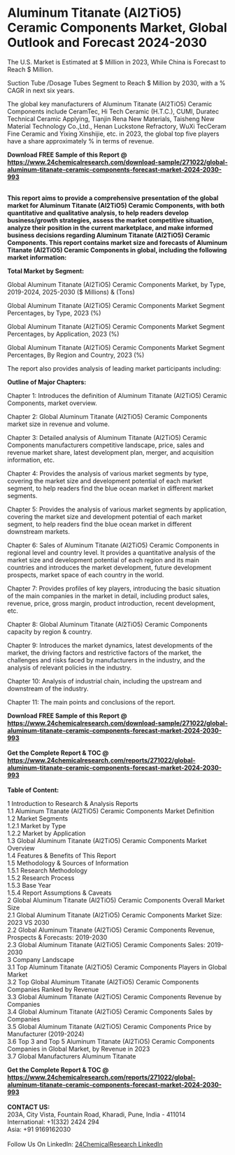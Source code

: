 <h1>Aluminum Titanate (Al2TiO5) Ceramic Components Market, Global Outlook and Forecast 2024-2030</h1><p>
The U.S. Market is Estimated at $ Million in 2023, While China is Forecast to Reach $ Million.</p><p>
Suction Tube /Dosage Tubes Segment to Reach $ Million by 2030, with a % CAGR in next six years.</p><p>
The global key manufacturers of Aluminum Titanate (Al2TiO5) Ceramic Components include CeramTec, Hi Tech Ceramic (H.T.C.), CUMI, Duratec Technical Ceramic Applying, Tianjin Rena New Materials, Taisheng New Material Technology Co.,Ltd., Henan Luckstone Refractory, WuXi TecCeram Fine Ceramic and Yixing Xinshijie, etc. in 2023, the global top five players have a share approximately % in terms of revenue.</p><div><b>Download FREE Sample of this Report @ 
            <a href="https://www.24chemicalresearch.com/download-sample/271022/global-aluminum-titanate-ceramic-components-forecast-market-2024-2030-993">
            https://www.24chemicalresearch.com/download-sample/271022/global-aluminum-titanate-ceramic-components-forecast-market-2024-2030-993</a></b></div><br><p>
<strong>This report aims to provide a comprehensive presentation of the global market for Aluminum Titanate (Al2TiO5) Ceramic Components, with both quantitative and qualitative analysis, to help readers develop business/growth strategies, assess the market competitive situation, analyze their position in the current marketplace, and make informed business decisions regarding Aluminum Titanate (Al2TiO5) Ceramic Components. This report contains market size and forecasts of Aluminum Titanate (Al2TiO5) Ceramic Components in global, including the following market information:</strong>
</p><p>
<strong>Total Market by Segment:</strong></p><p>
Global Aluminum Titanate (Al2TiO5) Ceramic Components Market, by Type, 2019-2024, 2025-2030 ($ Millions) &amp; (Tons)</p><p>
Global Aluminum Titanate (Al2TiO5) Ceramic Components Market Segment Percentages, by Type, 2023 (%)</p><p>
</p><p>
Global Aluminum Titanate (Al2TiO5) Ceramic Components Market Segment Percentages, by Application, 2023 (%)</p><p>
</p><p>
Global Aluminum Titanate (Al2TiO5) Ceramic Components Market Segment Percentages, By Region and Country, 2023 (%)</p><p>
</p><p>
The report also provides analysis of leading market participants including:</p><p>
</p><p>
</p><p>
</p><p><strong>Outline of Major Chapters:</strong></p><p>
</p><p>Chapter 1: Introduces the definition of Aluminum Titanate (Al2TiO5) Ceramic Components, market overview.</p><p>
Chapter 2: Global Aluminum Titanate (Al2TiO5) Ceramic Components market size in revenue and volume.</p><p>
Chapter 3: Detailed analysis of Aluminum Titanate (Al2TiO5) Ceramic Components manufacturers competitive landscape, price, sales and revenue market share, latest development plan, merger, and acquisition information, etc.</p><p>
Chapter 4: Provides the analysis of various market segments by type, covering the market size and development potential of each market segment, to help readers find the blue ocean market in different market segments.</p><p>
Chapter 5: Provides the analysis of various market segments by application, covering the market size and development potential of each market segment, to help readers find the blue ocean market in different downstream markets.</p><p>
Chapter 6: Sales of Aluminum Titanate (Al2TiO5) Ceramic Components in regional level and country level. It provides a quantitative analysis of the market size and development potential of each region and its main countries and introduces the market development, future development prospects, market space of each country in the world.</p><p>
Chapter 7: Provides profiles of key players, introducing the basic situation of the main companies in the market in detail, including product sales, revenue, price, gross margin, product introduction, recent development, etc.</p><p>
Chapter 8: Global Aluminum Titanate (Al2TiO5) Ceramic Components capacity by region &amp; country.</p><p>
Chapter 9: Introduces the market dynamics, latest developments of the market, the driving factors and restrictive factors of the market, the challenges and risks faced by manufacturers in the industry, and the analysis of relevant policies in the industry.</p><p>
Chapter 10: Analysis of industrial chain, including the upstream and downstream of the industry.</p><p>
Chapter 11: The main points and conclusions of the report.</p><div><b>Download FREE Sample of this Report @ 
            <a href="https://www.24chemicalresearch.com/download-sample/271022/global-aluminum-titanate-ceramic-components-forecast-market-2024-2030-993">
            https://www.24chemicalresearch.com/download-sample/271022/global-aluminum-titanate-ceramic-components-forecast-market-2024-2030-993</a></b></div><br><div><b>Get the Complete Report & TOC @ 
            <a href="https://www.24chemicalresearch.com/reports/271022/global-aluminum-titanate-ceramic-components-forecast-market-2024-2030-993">
            https://www.24chemicalresearch.com/reports/271022/global-aluminum-titanate-ceramic-components-forecast-market-2024-2030-993</a></b></div><br>
            <b>Table of Content:</b><p>1 Introduction to Research & Analysis Reports<br />
    1.1 Aluminum Titanate (Al2TiO5) Ceramic Components Market Definition<br />
    1.2 Market Segments<br />
        1.2.1 Market by Type<br />
        1.2.2 Market by Application<br />
    1.3 Global Aluminum Titanate (Al2TiO5) Ceramic Components Market Overview<br />
    1.4 Features & Benefits of This Report<br />
    1.5 Methodology & Sources of Information<br />
        1.5.1 Research Methodology<br />
        1.5.2 Research Process<br />
        1.5.3 Base Year<br />
        1.5.4 Report Assumptions & Caveats<br />
2 Global Aluminum Titanate (Al2TiO5) Ceramic Components Overall Market Size<br />
    2.1 Global Aluminum Titanate (Al2TiO5) Ceramic Components Market Size: 2023 VS 2030<br />
    2.2 Global Aluminum Titanate (Al2TiO5) Ceramic Components Revenue, Prospects & Forecasts: 2019-2030<br />
    2.3 Global Aluminum Titanate (Al2TiO5) Ceramic Components Sales: 2019-2030<br />
3 Company Landscape<br />
    3.1 Top Aluminum Titanate (Al2TiO5) Ceramic Components Players in Global Market<br />
    3.2 Top Global Aluminum Titanate (Al2TiO5) Ceramic Components Companies Ranked by Revenue<br />
    3.3 Global Aluminum Titanate (Al2TiO5) Ceramic Components Revenue by Companies<br />
    3.4 Global Aluminum Titanate (Al2TiO5) Ceramic Components Sales by Companies<br />
    3.5 Global Aluminum Titanate (Al2TiO5) Ceramic Components Price by Manufacturer (2019-2024)<br />
    3.6 Top 3 and Top 5 Aluminum Titanate (Al2TiO5) Ceramic Components Companies in Global Market, by Revenue in 2023<br />
    3.7 Global Manufacturers Aluminum Titanate </p><div><b>Get the Complete Report & TOC @ 
            <a href="https://www.24chemicalresearch.com/reports/271022/global-aluminum-titanate-ceramic-components-forecast-market-2024-2030-993">
            https://www.24chemicalresearch.com/reports/271022/global-aluminum-titanate-ceramic-components-forecast-market-2024-2030-993</a></b></div><br><b>CONTACT US:</b><br>
            203A, City Vista, Fountain Road, Kharadi, Pune, India - 411014<br>
            International: +1(332) 2424 294<br>
            Asia: +91 9169162030 <br><br>
            Follow Us On LinkedIn: <a href="https://www.linkedin.com/company/24chemicalresearch/">24ChemicalResearch LinkedIn</a>